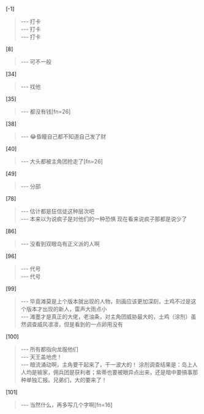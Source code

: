 
[-1] 
>--- 打卡<br>
>--- 打卡<br>
>--- 打卡<br>

[8] 
>--- 可不一般<br>

[34] 
>--- 找他<br>

[35] 
>--- 都没有钱[fn=26]<br>

[38] 
>--- 😂昏瞳自己都不知道自己发了财<br>

[40] 
>--- 大头都被主角团抢走了[fn=26]<br>

[49] 
>--- 分部<br>

[78] 
>--- 估计都是狂信徒这种层次吧<br>
>--- 本来以为说疯子是对他们的一种恐惧 现在看来说疯子那都是说少了<br>

[86] 
>--- 没看到双眼岛有正义派的人啊<br>

[96] 
>--- 代号<br>
>--- 代号<br>

[99] 
>--- 毕竟滩莫是上个版本就出现的人物，刻画应该更加深刻，土鸡不过是这个版本才出现的新人，雷声大雨点小<br>
>--- 滩墨才是真正的大佬，老油条，对主角团威胁最大的，土鸡（涂剂）虽然调查威风凛凛，但是看到的一点卵用没有<br>

[100] 
>--- 所有都指向龙服他们<br>
>--- 天王盖地虎！<br>
>--- 暗流涌动啊，主角要干起来了，干一波大的！
涂剂调查结果是：岛上人人均是输家，佣兵团是获利者；紫蒂也要被眼异点出来，还是暗中要搞事那种单独汇报。兄弟们，大的要来了！<br>

[101] 
>--- 当然什么，再多写几个字啊[fn=16]<br>
